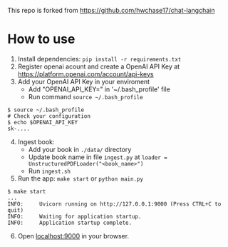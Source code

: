 
This repo is forked from https://github.com/hwchase17/chat-langchain

# How to use
1. Install dependencies: `pip install -r requirements.txt`
2. Register openai acount and create a OpenAI API Key  at https://platform.openai.com/account/api-keys
3. Add your OpenAI API Key in your enviroment
   - Add "OPENAI_API_KEY=<your-openai-aoi-key>" in '~/.bash_profile' file
   - Run command `source ~/.bash_profile`
```shell
$ source ~/.bash_profile
# Check your configuration
$ echo $OPENAI_API_KEY
sk-....
```

4. Ingest book:
   - Add your book in `./data/` directory
   - Update book name in file `ingest.py` at `loader = UnstructuredPDFLoader("<book_name>")`
   - Run `ingest.sh` 
5. Run the app: `make start` or `python main.py`
```shell
$ make start
...
INFO:     Uvicorn running on http://127.0.0.1:9000 (Press CTRL+C to quit)
INFO:     Waiting for application startup.
INFO:     Application startup complete.
``` 

6. Open [localhost:9000](http://localhost:9000) in your browser.